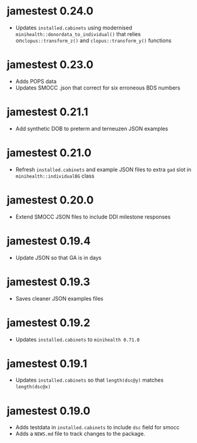 # jamestest 0.24.0

* Updates `installed.cabinets` using modernised `minihealth::donordata_to_individual()` 
that relies on`clopus::transform_z()` and `clopus::transform_y()` functions 

# jamestest 0.23.0

* Adds POPS data
* Updates SMOCC .json that correct for six erroneous BDS numbers

# jamestest 0.21.1 

* Add synthetic DOB to preterm and terneuzen JSON examples

# jamestest 0.21.0

* Refresh `installed.cabinets` and example JSON files to extra `gad` slot in `minihealth::individualBG` class

# jamestest 0.20.0

* Extend SMOCC JSON files to include DDI milestone responses

# jamestest 0.19.4

* Update JSON so that GA is in days

# jamestest 0.19.3

* Saves cleaner JSON examples files

# jamestest 0.19.2

* Updates `installed.cabinets` to `minihealth 0.71.0`

# jamestest 0.19.1

* Updates `installed.cabinets` so that `length(dsc@y)` matches `length(dsc@x)` 

# jamestest 0.19.0

* Adds testdata in `installed.cabinets` to include `dsc` field for smocc
* Adds a `NEWS.md` file to track changes to the package.
